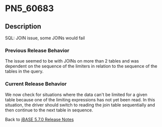 # PN5_60683

<PageHeader />

## Description

SQL: JOIN issue, some JOINs would fail

### Previous Release Behavior

The issue seemed to be with JOINs on more than 2 tables and was dependent on the sequence of the limiters in relation to the sequence of the tables in the query.

### Current Release Behavior

We now check for situations where the data can't be limited for a given table because one of the limiting expressions has not yet been read. In this situation, the driver should switch to reading the join table sequentially and then continue to the next table in sequence.

Back to [jBASE 5.7.0 Release Notes](./../README.md)

<PageFooter />
